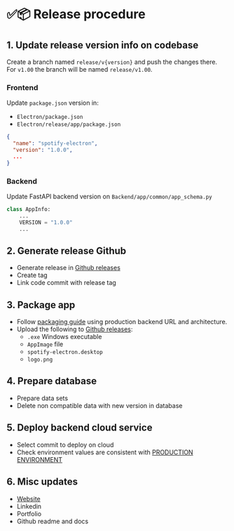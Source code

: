 # ✅📦 Release procedure

## 1. Update release version info on codebase

Create a branch named `release/v{version}` and push the changes there. For `v1.00`
the branch will be named `release/v1.00`.

### Frontend

Update `package.json` version in:

- `Electron/package.json`
- `Electron/release/app/package.json`

```json
{
  "name": "spotify-electron",
  "version": "1.0.0",
  ...
}
```

### Backend

Update FastAPI backend version on `Backend/app/common/app_schema.py`

```py
class AppInfo:
    ...
    VERSION = "1.0.0"
    ...
```

## 2. Generate release Github

- Generate release in [Github releases](https://github.com/AntonioMrtz/SpotifyElectron/releases/new)
- Create tag
- Link code commit with release tag

## 3. Package app

- Follow [packaging guide](../frontend/Package-app.md) using production backend URL and architecture.
- Upload the following to [Github releases](https://github.com/AntonioMrtz/SpotifyElectron/releases):
  - `.exe` Windows executable
  - `AppImage` file
  - `spotify-electron.desktop`
  - `logo.png`

## 4. Prepare database

- Prepare data sets
- Delete non compatible data with new version in database

## 5. Deploy backend cloud service

- Select commit to deploy on cloud
- Check environment values are consistent with [PRODUCTION ENVIRONMENT](../backend/Environment.md)

## 6. Misc updates

- [Website](https://github.com/AntonioMrtz/SpotifyElectron_Web)
- Linkedin
- Portfolio
- Github readme and docs
